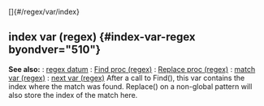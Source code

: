 []{#/regex/var/index}
  ## index var (regex) {#index-var-regex byondver="510"}
  **See also:**
  :   [regex datum](ref/regex)
  :   [Find proc (regex)](ref/regex/proc/Find)
  :   [Replace proc (regex)](ref/regex/proc/Replace)
  :   [match var (regex)](ref/regex/var/match)
  :   [next var (regex)](ref/regex/var/next)
  After a call to Find(), this var contains the index where the match was
  found.
  Replace() on a non-global pattern will also store the index of the match
  here.
